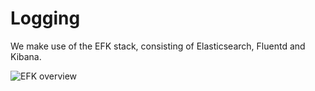 # Logging

We make use of the EFK stack, consisting of Elasticsearch, Fluentd and Kibana.

![EFK overview](/efk-stack.png)
